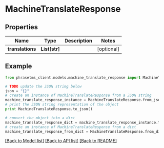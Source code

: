 # MachineTranslateResponse

## Properties

| Name             | Type          | Description | Notes      |
| ---------------- | ------------- | ----------- | ---------- |
| **translations** | **List[str]** |             | [optional] |

## Example

```python
from phrasetms_client.models.machine_translate_response import MachineTranslateResponse

# TODO update the JSON string below
json = "{}"
# create an instance of MachineTranslateResponse from a JSON string
machine_translate_response_instance = MachineTranslateResponse.from_json(json)
# print the JSON string representation of the object
print MachineTranslateResponse.to_json()

# convert the object into a dict
machine_translate_response_dict = machine_translate_response_instance.to_dict()
# create an instance of MachineTranslateResponse from a dict
machine_translate_response_from_dict = MachineTranslateResponse.from_dict(machine_translate_response_dict)
```

[[Back to Model list]](../README.md#documentation-for-models) [[Back to API list]](../README.md#documentation-for-api-endpoints) [[Back to README]](../README.md)

